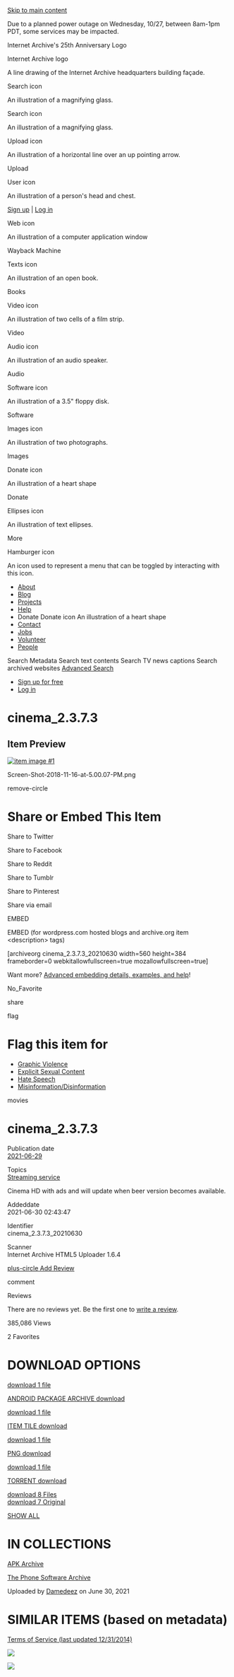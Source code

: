 <a href="#maincontent" class="hidden-for-screen-readers">Skip to main content</a>

Due to a planned power outage on Wednesday, 10/27, between 8am-1pm PDT, some services may be impacted.

Internet Archive's 25th Anniversary Logo

Internet Archive logo

A line drawing of the Internet Archive headquarters building façade.

Search icon

An illustration of a magnifying glass.

Search icon

An illustration of a magnifying glass.

Upload icon

An illustration of a horizontal line over an up pointing arrow.

<span class="style-scope primary-nav">Upload</span>

User icon

An illustration of a person's head and chest.

<span class="style-scope login-button"> <a href="https://archive.org/account/signup" class="style-scope login-button">Sign up</a> | <a href="https://archive.org/account/login" class="style-scope login-button">Log in</a> </span>

Web icon

An illustration of a computer application window

<span class="label style-scope media-button">Wayback Machine</span>

Texts icon

An illustration of an open book.

<span class="label style-scope media-button">Books</span>

Video icon

An illustration of two cells of a film strip.

<span class="label style-scope media-button">Video</span>

Audio icon

An illustration of an audio speaker.

<span class="label style-scope media-button">Audio</span>

Software icon

An illustration of a 3.5" floppy disk.

<span class="label style-scope media-button">Software</span>

Images icon

An illustration of two photographs.

<span class="label style-scope media-button">Images</span>

Donate icon

An illustration of a heart shape

<span class="label style-scope media-button">Donate</span>

Ellipses icon

An illustration of text ellipses.

<span class="label style-scope media-button">More</span>

Hamburger icon

An icon used to represent a menu that can be toggled by interacting with this icon.

-   <a href="https://archive.org/about/" class="about style-scope desktop-subnav">About</a>
-   <a href="https://blog.archive.org/" class="blog style-scope desktop-subnav">Blog</a>
-   <a href="https://archive.org/projects/" class="projects style-scope desktop-subnav">Projects</a>
-   <a href="https://archive.org/about/faqs.php" class="help style-scope desktop-subnav">Help</a>
-   Donate
    Donate icon
    An illustration of a heart shape
-   <a href="https://archive.org/about/contact.php" class="contact style-scope desktop-subnav">Contact</a>
-   <a href="https://archive.org/about/jobs.php" class="jobs style-scope desktop-subnav">Jobs</a>
-   <a href="https://archive.org/about/volunteerpositions.php" class="volunteer style-scope desktop-subnav">Volunteer</a>
-   <a href="https://archive.org/about/bios.php" class="people style-scope desktop-subnav">People</a>

Search Metadata Search text contents Search TV news captions Search archived websites <a href="https://archive.org/advancedsearch.php" class="advanced-search style-scope search-menu">Advanced Search</a>

-   <a href="https://archive.org/account/signup" class="style-scope signed-out-dropdown">Sign up for free</a>
-   <a href="https://archive.org/account/login" class="style-scope signed-out-dropdown">Log in</a>

cinema\_2.3.7.3
===============

Item Preview
------------

<a href="/download/cinema_2.3.7.3_20210630/Screen-Shot-2018-11-16-at-5.00.07-PM.png" class="carousel-image-wrapper" title="Open full sized image"><img src="/download/cinema_2.3.7.3_20210630/Screen-Shot-2018-11-16-at-5.00.07-PM.png" alt="item image #1" class="carousel-image" /></a>

Screen-Shot-2018-11-16-at-5.00.07-PM.png

<span class="iconochive-remove-circle" aria-hidden="true"></span><span class="sr-only">remove-circle</span>

Share or Embed This Item
========================

[](https://twitter.com/intent/tweet?url=https://archive.org/details/cinema_2.3.7.3_20210630&via=internetarchive&text=cinema_2.3.7.3+%3A+Free+Download%2C+Borrow%2C+and+Streaming+%3A+Internet+Archive)

<span class="sr-only">Share to Twitter</span> [](https://www.facebook.com/sharer/sharer.php?u=https://archive.org/details/cinema_2.3.7.3_20210630)

<span class="sr-only">Share to Facebook</span> [](http://www.reddit.com/submit?url=https://archive.org/details/cinema_2.3.7.3_20210630&title=cinema_2.3.7.3+%3A+Free+Download%2C+Borrow%2C+and+Streaming+%3A+Internet+Archive)

<span class="sr-only">Share to Reddit</span> [](https://www.tumblr.com/share/video?embed=%3Ciframe+width%3D%22640%22+height%3D%22480%22+frameborder%3D%220%22+allowfullscreen+src%3D%22https%3A%2F%2Farchive.org%2Fembed%2F%22+webkitallowfullscreen%3D%22true%22+mozallowfullscreen%3D%22true%22%26gt%3B%26lt%3B%2Fiframe%3E&name=cinema_2.3.7.3+%3A+Free+Download%2C+Borrow%2C+and+Streaming+%3A+Internet+Archive)

<span class="sr-only">Share to Tumblr</span> [](http://www.pinterest.com/pin/create/button/?url=https://archive.org/details/cinema_2.3.7.3_20210630&description=cinema_2.3.7.3+%3A+Free+Download%2C+Borrow%2C+and+Streaming+%3A+Internet+Archive)

<span class="sr-only">Share to Pinterest</span> [](mailto:?body=https://archive.org/details/cinema_2.3.7.3_20210630&subject=cinema_2.3.7.3%20:%20Free%20Download,%20Borrow,%20and%20Streaming%20:%20Internet%20Archive)

<span class="sr-only">Share via email</span>

  

EMBED

EMBED (for wordpress.com hosted blogs and archive.org item &lt;description&gt; tags)

\[archiveorg cinema\_2.3.7.3\_20210630 width=560 height=384 frameborder=0 webkitallowfullscreen=true mozallowfullscreen=true\]

Want more? [Advanced embedding details, examples, and help](/help/audio.php?identifier=cinema_2.3.7.3_20210630)!

<span class="iconochive-No_Favorite" aria-hidden="true"></span><span class="sr-only">No\_Favorite</span>

<span class="iconochive-share" aria-hidden="true"></span><span class="sr-only">share</span>

<span class="iconochive-Flag" aria-hidden="true"></span><span class="sr-only">flag</span>

Flag this item for
==================

-   [Graphic Violence](/account/login?referer=https%3A%2F%2Farchive.org%2Fdetails%2Fcinema_2.3.7.3_20210630)
-   [Explicit Sexual Content](/account/login?referer=https%3A%2F%2Farchive.org%2Fdetails%2Fcinema_2.3.7.3_20210630)
-   [Hate Speech](/account/login?referer=https%3A%2F%2Farchive.org%2Fdetails%2Fcinema_2.3.7.3_20210630)
-   [Misinformation/Disinformation](/account/login?referer=https%3A%2F%2Farchive.org%2Fdetails%2Fcinema_2.3.7.3_20210630)

<span class="iconochive-movies movies" aria-hidden="true"></span><span class="sr-only">movies</span>

<span class="breaker-breaker" itemprop="name">cinema\_2.3.7.3</span>
====================================================================

  

Publication date  
[<span itemprop="datePublished">2021-06-29</span>](/search.php?query=date:2021-06-29)

<!-- -->

Topics  
[Streaming service](/search.php?query=subject%3A%22Streaming+service%22)

Cinema HD with ads and will update when beer version becomes available.

  

  

Addeddate  
<span itemprop="uploadDate">2021-06-30 02:43:47</span>

<!-- -->

Identifier  
<span itemprop="identifier">cinema\_2.3.7.3\_20210630</span>

<!-- -->

Scanner  
Internet Archive HTML5 Uploader 1.6.4

<a href="/write-review.php?identifier=cinema_2.3.7.3_20210630" class="stealth"><span class="iconochive-plus-circle" data-aria-hidden="true"></span><span class="sr-only">plus-circle</span> Add Review</a>  

<span class="iconochive-comment" aria-hidden="true"></span><span class="sr-only">comment</span>

Reviews

There are no reviews yet. Be the first one to [write a review](/write-review.php?identifier=cinema_2.3.7.3_20210630).

<span class="item-stats-summary__count" itemprop="userInteractionCount">385,086</span> Views

<span class="item-stats-summary__count">2</span> <span class="item-stats-summary__label">Favorites</span>

DOWNLOAD OPTIONS
================

<a href="/download/cinema_2.3.7.3_20210630/cinema_2.3.7.3.apk" class="stealth" title="28.5M"><span class="hover-badge-stealth"> <span class="iconochive-download" data-aria-hidden="true"></span><span class="sr-only">download</span> 1 file </span></a>

<a href="/download/cinema_2.3.7.3_20210630/cinema_2.3.7.3.apk" class="format-summary download-pill" title="28.5M">ANDROID PACKAGE ARCHIVE <span class="iconochive-download" data-aria-hidden="true"></span><span class="sr-only">download</span></a>

<a href="/download/cinema_2.3.7.3_20210630/__ia_thumb.jpg" class="stealth" title="11.1K"><span class="hover-badge-stealth"> <span class="iconochive-download" data-aria-hidden="true"></span><span class="sr-only">download</span> 1 file </span></a>

<a href="/download/cinema_2.3.7.3_20210630/__ia_thumb.jpg" class="format-summary download-pill" title="11.1K">ITEM TILE <span class="iconochive-download" data-aria-hidden="true"></span><span class="sr-only">download</span></a>

<a href="/download/cinema_2.3.7.3_20210630/Screen-Shot-2018-11-16-at-5.00.07-PM.png" class="stealth" title="73.5K"><span class="hover-badge-stealth"> <span class="iconochive-download" data-aria-hidden="true"></span><span class="sr-only">download</span> 1 file </span></a>

<a href="/download/cinema_2.3.7.3_20210630/Screen-Shot-2018-11-16-at-5.00.07-PM.png" class="format-summary download-pill" title="73.5K">PNG <span class="iconochive-download" data-aria-hidden="true"></span><span class="sr-only">download</span></a>

<a href="/download/cinema_2.3.7.3_20210630/cinema_2.3.7.3_20210630_archive.torrent" class="stealth" title="3.3K"><span class="hover-badge-stealth"> <span class="iconochive-download" data-aria-hidden="true"></span><span class="sr-only">download</span> 1 file </span></a>

<a href="/download/cinema_2.3.7.3_20210630/cinema_2.3.7.3_20210630_archive.torrent" class="format-summary download-pill" title="3.3K">TORRENT <span class="iconochive-download" data-aria-hidden="true"></span><span class="sr-only">download</span></a>

<a href="/compress/cinema_2.3.7.3_20210630" class="boxy-ttl hover-badge"><span class="iconochive-download" data-aria-hidden="true"></span><span class="sr-only">download</span> 8 Files</a>  
<a href="/compress/cinema_2.3.7.3_20210630/formats=PNG,ITEM%20TILE,ANDROID%20PACKAGE%20ARCHIVE,ARCHIVE%20BITTORRENT,METADATA" class="boxy-ttl hover-badge"><span class="iconochive-download" data-aria-hidden="true"></span><span class="sr-only">download</span> 7 Original</a>  

<a href="/download/cinema_2.3.7.3_20210630" class="boxy-ttl">SHOW ALL</a>  

IN COLLECTIONS
==============

[APK Archive](/details/apkarchive)

[](/details/apkarchive)

[The Phone Software Archive](/details/phonesoftware)

[](/details/phonesoftware)

Uploaded by <a href="/details/@damedeez" class="item-upload-info__uploader-name">Damedeez</a> on June 30, 2021

SIMILAR ITEMS (based on metadata)
=================================

<a href="/about/terms.php" class="stealth">Terms of Service (last updated 12/31/2014)</a>

![](//analytics.archive.org/0.gif?kind=track_js&track_js_case=control&cache_bust=1603412442)

![](//analytics.archive.org/0.gif?kind=track_js&track_js_case=disabled&cache_bust=579999656)
